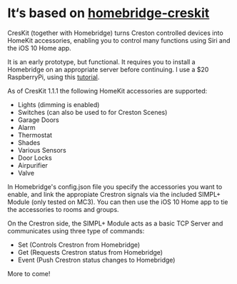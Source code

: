 # It‘s based on [homebridge-creskit](https://github.com/marcusadolfsson/homebridge-creskit)

CresKit (together with Homebridge) turns Creston controlled devices into HomeKit accessories, enabling you to control many functions using Siri and the iOS 10 Home app. 


It is an early prototype, but functional. It requires you to install a Homebridge on an appropriate server before continuing. I use a $20 RaspberryPi, using this [tutorial](https://github.com/nfarina/homebridge/wiki/Running-HomeBridge-on-a-Raspberry-Pi).
 
As of CresKit 1.1.1 the following HomeKit accessories are supported:

- Lights (dimming is enabled)
- Switches (can also be used to for Creston Scenes)
- Garage Doors
- Alarm
- Thermostat
- Shades
- Various Sensors
- Door Locks
- Airpurifier
- Valve


In Homebridge's config.json file you specify the accessories you want to enable, and link the appropiate Crestron signals via the included SIMPL+ Module (only tested on MC3). You can then use the iOS 10 Home app to tie the accessories to rooms and groups.

On the Crestron side, the SIMPL+ Module acts as a basic TCP Server and communicates using three type of commands:

- Set (Controls Crestron from Homebridge)
- Get (Requests Crestron status from Homebridge)
- Event (Push Crestron status changes to Homebridge)

More to come!
